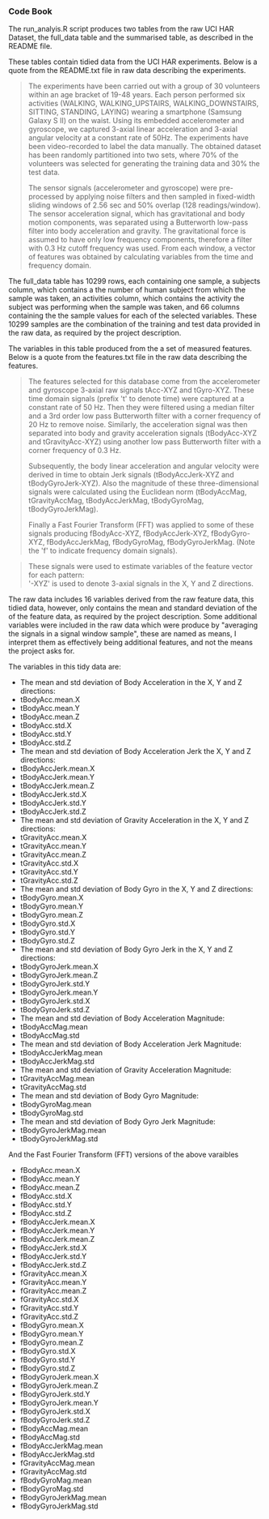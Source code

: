 ### Code Book
The run_analyis.R script produces two tables from the raw UCI HAR Dataset, the full_data table and the summarised table, as described in the README file.

These tables contain tidied data from the UCI HAR experiments. Below is a quote from the README.txt file in raw data describing the experiments.
>The experiments have been carried out with a group of 30 volunteers within an age bracket of 19-48 years. Each person performed six activities (WALKING, WALKING_UPSTAIRS, WALKING_DOWNSTAIRS, SITTING, STANDING, LAYING) wearing a smartphone (Samsung Galaxy S II) on the waist. Using its embedded accelerometer and gyroscope, we captured 3-axial linear acceleration and 3-axial angular velocity at a constant rate of 50Hz. The experiments have been video-recorded to label the data manually. The obtained dataset has been randomly partitioned into two sets, where 70% of the volunteers was selected for generating the training data and 30% the test data. 
>
>The sensor signals (accelerometer and gyroscope) were pre-processed by applying noise filters and then sampled in fixed-width sliding windows of 2.56 sec and 50% overlap (128 readings/window). The sensor acceleration signal, which has gravitational and body motion components, was separated using a Butterworth low-pass filter into body acceleration and gravity. The gravitational force is assumed to have only low frequency components, therefore a filter with 0.3 Hz cutoff frequency was used. From each window, a vector of features was obtained by calculating variables from the time and frequency domain.

The full_data table has 10299 rows, each containing one sample, a subjects column, which contains a the number of human subject from which the sample was taken, an activities column, which contains the activity the subject was performing when the sample was taken, and 66 columns containing the the sample values for each of the selected variables. These 10299 samples are the combination of the training and test data provided in the raw data, as required by the project description.

The variables in this table produced from the a set of measured features. Below is a quote from the features.txt file in the raw data describing the features.
>The features selected for this database come from the accelerometer and gyroscope 3-axial raw signals tAcc-XYZ and tGyro-XYZ. These time domain signals (prefix 't' to denote time) were captured at a constant rate of 50 Hz. Then they were filtered using a median filter and a 3rd order low pass Butterworth filter with a corner frequency of 20 Hz to remove noise. Similarly, the acceleration signal was then separated into body and gravity acceleration signals (tBodyAcc-XYZ and tGravityAcc-XYZ) using another low pass Butterworth filter with a corner frequency of 0.3 Hz. 
>
>Subsequently, the body linear acceleration and angular velocity were derived in time to obtain Jerk signals (tBodyAccJerk-XYZ and tBodyGyroJerk-XYZ). Also the magnitude of these three-dimensional signals were calculated using the Euclidean norm (tBodyAccMag, tGravityAccMag, tBodyAccJerkMag, tBodyGyroMag, tBodyGyroJerkMag). 
>
>Finally a Fast Fourier Transform (FFT) was applied to some of these signals producing fBodyAcc-XYZ, fBodyAccJerk-XYZ, fBodyGyro-XYZ, fBodyAccJerkMag, fBodyGyroMag, fBodyGyroJerkMag. (Note the 'f' to indicate frequency domain signals). 

>These signals were used to estimate variables of the feature vector for each pattern:  
'-XYZ' is used to denote 3-axial signals in the X, Y and Z directions.

The raw data includes 16 variables derived from the raw feature data, this tidied data, however, only contains the mean and standard deviation of the of the feature data, as required by the project description. Some additional variables were included in the raw data which were produce by "averaging the signals in a signal window sample", these are named as means, I interpret them as effectively being additional features, and not the means the project asks for.

The variables in this tidy data are:
* The mean and std deviation of Body Acceleration in the X, Y and Z directions:
 * tBodyAcc.mean.X
 * tBodyAcc.mean.Y
 * tBodyAcc.mean.Z
 * tBodyAcc.std.X
 * tBodyAcc.std.Y
 * tBodyAcc.std.Z
* The mean and std deviation of Body Acceleration Jerk the X, Y and Z directions:
 * tBodyAccJerk.mean.X
 * tBodyAccJerk.mean.Y
 * tBodyAccJerk.mean.Z
 * tBodyAccJerk.std.X
 * tBodyAccJerk.std.Y
 * tBodyAccJerk.std.Z
* The mean and std deviation of Gravity Acceleration in the X, Y and Z directions:
 * tGravityAcc.mean.X
 * tGravityAcc.mean.Y
 * tGravityAcc.mean.Z
 * tGravityAcc.std.X
 * tGravityAcc.std.Y
 * tGravityAcc.std.Z
* The mean and std deviation of Body Gyro in the X, Y and Z directions:
 * tBodyGyro.mean.X
 * tBodyGyro.mean.Y
 * tBodyGyro.mean.Z
 * tBodyGyro.std.X
 * tBodyGyro.std.Y
 * tBodyGyro.std.Z
* The mean and std deviation of Body Gyro Jerk in the X, Y and Z directions:
 * tBodyGyroJerk.mean.X
 * tBodyGyroJerk.mean.Z
 * tBodyGyroJerk.std.Y
 * tBodyGyroJerk.mean.Y
 * tBodyGyroJerk.std.X
 * tBodyGyroJerk.std.Z
* The mean and std deviation of Body Acceleration Magnitude:
 * tBodyAccMag.mean
 * tBodyAccMag.std
* The mean and std deviation of Body Acceleration Jerk Magnitude:
 * tBodyAccJerkMag.mean
 * tBodyAccJerkMag.std
* The mean and std deviation of Gravity Acceleration Magnitude:
 * tGravityAccMag.mean
 * tGravityAccMag.std
* The mean and std deviation of Body Gyro Magnitude:
 * tBodyGyroMag.mean
 * tBodyGyroMag.std
* The mean and std deviation of Body Gyro Jerk Magnitude:
 * tBodyGyroJerkMag.mean
 * tBodyGyroJerkMag.std

And the Fast Fourier Transform (FFT) versions of the above varaibles
 * fBodyAcc.mean.X
 * fBodyAcc.mean.Y
 * fBodyAcc.mean.Z
 * fBodyAcc.std.X
 * fBodyAcc.std.Y
 * fBodyAcc.std.Z
 * fBodyAccJerk.mean.X
 * fBodyAccJerk.mean.Y
 * fBodyAccJerk.mean.Z
 * fBodyAccJerk.std.X
 * fBodyAccJerk.std.Y
 * fBodyAccJerk.std.Z
 * fGravityAcc.mean.X
 * fGravityAcc.mean.Y
 * fGravityAcc.mean.Z
 * fGravityAcc.std.X
 * fGravityAcc.std.Y
 * fGravityAcc.std.Z
 * fBodyGyro.mean.X
 * fBodyGyro.mean.Y
 * fBodyGyro.mean.Z
 * fBodyGyro.std.X
 * fBodyGyro.std.Y
 * fBodyGyro.std.Z
 * fBodyGyroJerk.mean.X
 * fBodyGyroJerk.mean.Z
 * fBodyGyroJerk.std.Y
 * fBodyGyroJerk.mean.Y
 * fBodyGyroJerk.std.X
 * fBodyGyroJerk.std.Z
 * fBodyAccMag.mean
 * fBodyAccMag.std
 * fBodyAccJerkMag.mean
 * fBodyAccJerkMag.std
 * fGravityAccMag.mean
 * fGravityAccMag.std
 * fBodyGyroMag.mean
 * fBodyGyroMag.std
 * fBodyGyroJerkMag.mean
 * fBodyGyroJerkMag.std
 

